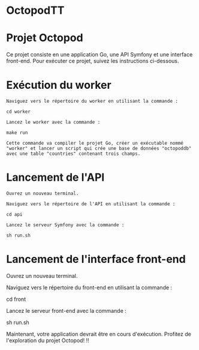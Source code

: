# OctopodTT

# Projet Octopod

Ce projet consiste en une application Go, une API Symfony et une interface front-end. Pour exécuter ce projet, suivez les instructions ci-dessous.
# Exécution du worker

    Naviguez vers le répertoire du worker en utilisant la commande :

    cd worker

    Lancez le worker avec la commande :

    make run

    Cette commande va compiler le projet Go, créer un exécutable nommé "worker" et lancer un script qui crée une base de données "octopoddb" avec une table "countries" contenant trois champs.

# Lancement de l'API

    Ouvrez un nouveau terminal.

    Naviguez vers le répertoire de l'API en utilisant la commande :

    cd api

    Lancez le serveur Symfony avec la commande :

    sh run.sh

# Lancement de l'interface front-end

Ouvrez un nouveau terminal.

Naviguez vers le répertoire du front-end en utilisant la commande :

cd front

Lancez le serveur front-end avec la commande :

sh run.sh


Maintenant, votre application devrait être en cours d'exécution. Profitez de l'exploration du projet Octopod! !!
